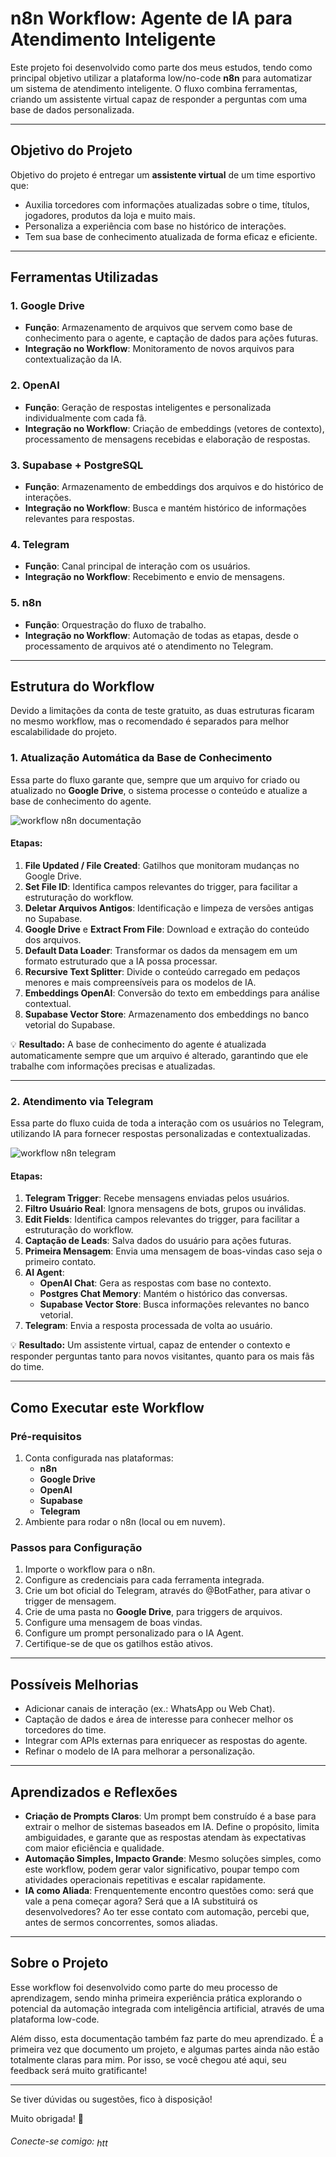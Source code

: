 # n8n Workflow: Agente de IA para Atendimento Inteligente

Este projeto foi desenvolvido como parte dos meus estudos, tendo como principal objetivo utilizar a plataforma low/no-code **n8n** para automatizar um sistema de atendimento inteligente.
O fluxo combina ferramentas, criando um assistente virtual capaz de responder a perguntas com uma base de dados personalizada.

---

## Objetivo do Projeto
Objetivo do projeto é entregar um **assistente virtual** de um time esportivo que:
- Auxilia torcedores com informações atualizadas sobre o time, títulos, jogadores, produtos da loja e muito mais.
- Personaliza a experiência com base no histórico de interações.
- Tem sua base de conhecimento atualizada de forma eficaz e eficiente.

---

## Ferramentas Utilizadas

### **1. Google Drive**
- **Função**: Armazenamento de arquivos que servem como base de conhecimento para o agente, e captação de dados para ações futuras.
- **Integração no Workflow**: Monitoramento de novos arquivos para contextualização da IA.

### **2. OpenAI**
- **Função**: Geração de respostas inteligentes e personalizada individualmente com cada fã.
- **Integração no Workflow**: Criação de embeddings (vetores de contexto), processamento de mensagens recebidas e elaboração de respostas.

### **3. Supabase + PostgreSQL**
- **Função**: Armazenamento de embeddings dos arquivos e do histórico de interações.
- **Integração no Workflow**: Busca e mantém histórico de informações relevantes para respostas.

### **4. Telegram**
- **Função**: Canal principal de interação com os usuários.
- **Integração no Workflow**: Recebimento e envio de mensagens.

### **5. n8n**
- **Função**: Orquestração do fluxo de trabalho.
- **Integração no Workflow**: Automação de todas as etapas, desde o processamento de arquivos até o atendimento no Telegram.

---

## Estrutura do Workflow

Devido a limitações da conta de teste gratuito, as duas estruturas ficaram no mesmo workflow, mas o recomendado é separados para melhor escalabilidade do projeto.

### **1. Atualização Automática da Base de Conhecimento**
Essa parte do fluxo garante que, sempre que um arquivo for criado ou atualizado no **Google Drive**, o sistema processe o conteúdo e atualize a base de conhecimento do agente.

![workflow n8n documentação](https://i.imgur.com/YKY6pwk.png)


#### **Etapas:**
1. **File Updated / File Created**: Gatilhos que monitoram mudanças no Google Drive.
2. **Set File ID**: Identifica campos relevantes do trigger, para facilitar a estruturação do workflow.
3. **Deletar Arquivos Antigos**: Identificação e limpeza de versões antigas no Supabase.
4. **Google Drive** e **Extract From File**: Download e extração do conteúdo dos arquivos.
5. **Default Data Loader**: Transformar os dados da mensagem em um formato estruturado que a IA possa processar.
6. **Recursive Text Splitter**: Divide o conteúdo carregado em pedaços menores e mais compreensíveis para os modelos de IA.
7. **Embeddings OpenAI**: Conversão do texto em embeddings para análise contextual.
8. **Supabase Vector Store**: Armazenamento dos embeddings no banco vetorial do Supabase.

💡 **Resultado:** A base de conhecimento do agente é atualizada automaticamente sempre que um arquivo é alterado, garantindo que ele trabalhe com informações precisas e atualizadas.

---

### **2. Atendimento via Telegram**
Essa parte do fluxo cuida de toda a interação com os usuários no Telegram, utilizando IA para fornecer respostas personalizadas e contextualizadas.

![workflow n8n telegram](https://i.imgur.com/YfFC53Y.png)

#### **Etapas:**
1. **Telegram Trigger**: Recebe mensagens enviadas pelos usuários.
2. **Filtro Usuário Real**: Ignora mensagens de bots, grupos ou inválidas.
3. **Edit Fields**: Identifica campos relevantes do trigger, para facilitar a estruturação do workflow.
4. **Captação de Leads**: Salva dados do usuário para ações futuras.
5. **Primeira Mensagem**: Envia uma mensagem de boas-vindas caso seja o primeiro contato.
6. **AI Agent**:
   - **OpenAI Chat**: Gera as respostas com base no contexto.
   - **Postgres Chat Memory**: Mantém o histórico das conversas.
   - **Supabase Vector Store**: Busca informações relevantes no banco vetorial.
7. **Telegram**: Envia a resposta processada de volta ao usuário.

💡 **Resultado:** Um assistente virtual, capaz de entender o contexto e responder perguntas tanto para novos visitantes, quanto para os mais fãs do time.

---

## Como Executar este Workflow

### **Pré-requisitos**
1. Conta configurada nas plataformas:
   - **n8n** 
   - **Google Drive**
   - **OpenAI**
   - **Supabase**
   - **Telegram**
4. Ambiente para rodar o n8n (local ou em nuvem).

### **Passos para Configuração**
1. Importe o workflow para o n8n.
2. Configure as credenciais para cada ferramenta integrada.
3. Crie um bot oficial do Telegram, através do @BotFather, para ativar o trigger de mensagem.
4. Crie de uma pasta no **Google Drive**, para triggers de arquivos.
5. Configure uma mensagem de boas vindas.
6. Configure um prompt personalizado para o IA Agent.
7. Certifique-se de que os gatilhos estão ativos.

---

## Possíveis Melhorias
- Adicionar canais de interação (ex.: WhatsApp ou Web Chat).
- Captação de dados e área de interesse para conhecer melhor os torcedores do time.
- Integrar com APIs externas para enriquecer as respostas do agente.
- Refinar o modelo de IA para melhorar a personalização.

---

## Aprendizados e Reflexões
- **Criação de Prompts Claros**: Um prompt bem construído é a base para extrair o melhor de sistemas baseados em IA. Define o propósito, limita ambiguidades, e garante que as respostas atendam às expectativas com maior eficiência e qualidade.
- **Automação Simples, Impacto Grande**: Mesmo soluções simples, como este workflow, podem gerar valor significativo, poupar tempo com atividades operacionais repetitivas e escalar rapidamente.
- **IA como Aliada**: Frenquentemente encontro questões como: será que vale a pena começar agora? Será que a IA substituirá os desenvolvedores? Ao ter esse contato com automação, percebi que, antes de sermos concorrentes, somos aliadas.  

---

## Sobre o Projeto
<p>Esse workflow foi desenvolvido como parte do meu processo de aprendizagem, sendo minha primeira experiência prática explorando o potencial da automação integrada com inteligência artificial, através de uma plataforma low-code.</p>
<p>Além disso, esta documentação também faz parte do meu aprendizado. É a primeira vez que documento um projeto, e algumas partes ainda não estão totalmente claras para mim. Por isso, se você chegou até aqui, seu feedback será muito gratificante!</p>

---

Se tiver dúvidas ou sugestões, fico à disposição!
<p>Muito obrigada! 💛</p>
<h6>Conecte-se comigo: <a href="https://linkedin.com/in/paolacaroline-sv/" target="blank"><img align="center" src="https://raw.githubusercontent.com/rahuldkjain/github-profile-readme-generator/master/src/images/icons/Social/linked-in-alt.svg" alt="https://www.linkedin.com/in/paolacaroline-sv/" height="15" width="25" /></a></h6>
